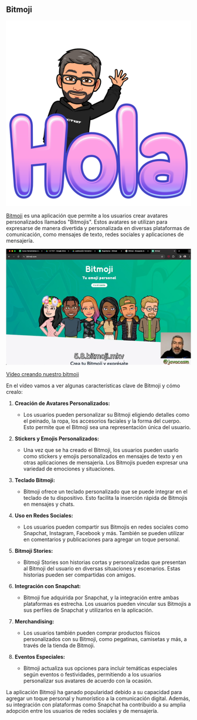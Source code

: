 ## Bitmoji

![](./images/bitmoji-shy-hi.png)

[Bitmoji](https://www.bitmoji.com/) es una aplicación que permite a los usuarios crear avatares personalizados llamados "Bitmojis". Estos avatares se utilizan para expresarse de manera divertida y personalizada en diversas plataformas de comunicación, como mensajes de texto, redes sociales y aplicaciones de mensajería.

[![](./images/portada-5.8.bitmoji.png)](https://drive.google.com/file/d/1ATWuysFNXFqnCv_5Fu8SziF_zQUhQCwi/view?usp=drive_link)

[Vídeo creando nuestro bitmoji](https://drive.google.com/file/d/1ATWuysFNXFqnCv_5Fu8SziF_zQUhQCwi/view?usp=drive_link)

En el vídeo vamos a ver algunas características clave de Bitmoji y cómo crealo:

1. **Creación de Avatares Personalizados:**
   - Los usuarios pueden personalizar su Bitmoji eligiendo detalles como el peinado, la ropa, los accesorios faciales y la forma del cuerpo. Esto permite que el Bitmoji sea una representación única del usuario.

2. **Stickers y Emojis Personalizados:**
   - Una vez que se ha creado el Bitmoji, los usuarios pueden usarlo como stickers y emojis personalizados en mensajes de texto y en otras aplicaciones de mensajería. Los Bitmojis pueden expresar una variedad de emociones y situaciones.

3. **Teclado Bitmoji:**
   - Bitmoji ofrece un teclado personalizado que se puede integrar en el teclado de tu dispositivo. Esto facilita la inserción rápida de Bitmojis en mensajes y chats.

4. **Uso en Redes Sociales:**
   - Los usuarios pueden compartir sus Bitmojis en redes sociales como Snapchat, Instagram, Facebook y más. También se pueden utilizar en comentarios y publicaciones para agregar un toque personal.

5. **Bitmoji Stories:**
   - Bitmoji Stories son historias cortas y personalizadas que presentan al Bitmoji del usuario en diversas situaciones y escenarios. Estas historias pueden ser compartidas con amigos.

6. **Integración con Snapchat:**
   - Bitmoji fue adquirida por Snapchat, y la integración entre ambas plataformas es estrecha. Los usuarios pueden vincular sus Bitmojis a sus perfiles de Snapchat y utilizarlos en la aplicación.

7. **Merchandising:**
   - Los usuarios también pueden comprar productos físicos personalizados con su Bitmoji, como pegatinas, camisetas y más, a través de la tienda de Bitmoji.

8. **Eventos Especiales:**
   - Bitmoji actualiza sus opciones para incluir temáticas especiales según eventos o festividades, permitiendo a los usuarios personalizar sus avatares de acuerdo con la ocasión.

La aplicación Bitmoji ha ganado popularidad debido a su capacidad para agregar un toque personal y humorístico a la comunicación digital. Además, su integración con plataformas como Snapchat ha contribuido a su amplia adopción entre los usuarios de redes sociales y de mensajería.
